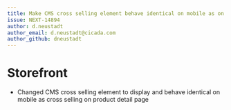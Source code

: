```yaml
---
title: Make CMS cross selling element behave identical on mobile as on product detail
issue: NEXT-14894
author: d.neustadt
author_email: d.neustadt@cicada.com 
author_github: dneustadt
---
```

# Storefront
* Changed CMS cross selling element to display and behave identical on mobile as cross selling on product detail page
